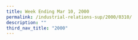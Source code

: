 ```yaml
---
title: Week Ending Mar 10, 2000
permalink: /industrial-relations-sup/2000/0310/
description: ""
third_nav_title: "2000"
---
```

